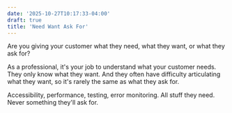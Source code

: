 ```yaml
---
date: '2025-10-27T10:17:33-04:00'
draft: true
title: 'Need Want Ask For'
---
```


Are you giving your customer what they need, what they want, or what they ask for?

As a professional, it's your job to understand what your customer needs. They only know what they want. And they often have difficulty articulating what they want, so it's rarely the same as what they ask for.

Accessibility, performance, testing, error monitoring. All stuff they need. Never something they'll ask for.